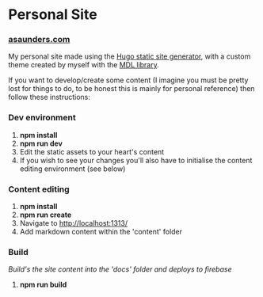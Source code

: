 # Personal Site

### [asaunders.com](www.asaunders.com)

My personal site made using the [Hugo static site generator](https://gohugo.io/), with a custom theme created by myself with the [MDL library](https://getmdl.io/index.html).

If you want to develop/create some content (I imagine you must be pretty lost for things to do, to be honest this is mainly for personal reference) then follow these instructions:

### Dev environment
1. **npm install**
2. **npm run dev**
3. Edit the static assets to your heart's content
4. If you wish to see your changes you'll also have to initialise the content editing environment (see below)

### Content editing
1. **npm install**
2. **npm run create**
3. Navigate to [http://localhost:1313/](http://localhost:1313/)
4. Add markdown content within the 'content' folder

### Build
*Build's the site content into the 'docs' folder and deploys to firebase*

1. **npm run build**
